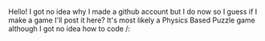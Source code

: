 Hello! I got no idea why I made a github account but I do now so I guess if I make a game I'll post it here?
It's most likely a Physics Based Puzzle game although I got no idea how to code /:
